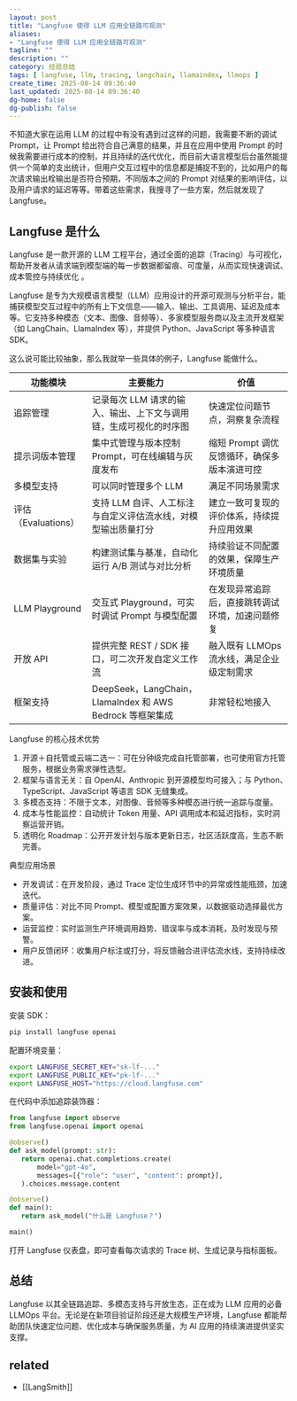 ```yaml
---
layout: post
title: "Langfuse 使得 LLM 应用全链路可观测"
aliases:
- "Langfuse 使得 LLM 应用全链路可观测"
tagline: ""
description: ""
category: 经验总结
tags: [ langfuse, llm, tracing, langchain, llamaindex, llmops ]
create_time: 2025-08-14 09:36:40
last_updated: 2025-08-14 09:36:40
dg-home: false
dg-publish: false
---
```


不知道大家在运用 LLM 的过程中有没有遇到过这样的问题，我需要不断的调试 Prompt，让 Prompt 给出符合自己满意的结果，并且在应用中使用 Prompt 的时候我需要进行成本的控制，并且持续的迭代优化，而目前大语言模型后台虽然能提供一个简单的支出统计，但用户交互过程中的信息都是捕捉不到的，比如用户的每次请求输出栓输出是否符合预期，不同版本之间的 Prompt 对结果的影响评估，以及用户请求的延迟等等。带着这些需求，我搜寻了一些方案，然后就发现了 Langfuse。

## Langfuse 是什么

Langfuse 是一款开源的 LLM 工程平台，通过全面的追踪（Tracing）与可视化，帮助开发者从请求端到模型端的每一步数据都留痕、可度量，从而实现快速调试、成本管控与持续优化
。

Langfuse 是专为大规模语言模型（LLM）应用设计的开源可观测与分析平台，能捕获模型交互过程中的所有上下文信息——输入、输出、工具调用、延迟及成本等。它支持多种模态（文本、图像、音频等）、多家模型服务商以及主流开发框架（如 LangChain、LlamaIndex 等），并提供 Python、JavaScript 等多种语言 SDK。

这么说可能比较抽象，那么我就举一些具体的例子，Langfuse 能做什么。

| 功能模块            | 主要能力                                              | 价值                         |
| --------------- | ------------------------------------------------- | -------------------------- |
| 追踪管理            | 记录每次 LLM 请求的输入、输出、上下文与调用链，生成可视化的时序图               | 快速定位问题节点，洞察复杂流程            |
| 提示词版本管理         | 集中式管理与版本控制 Prompt，可在线编辑与灰度发布                      | 缩短 Prompt 调优反馈循环，确保多版本演进可控 |
| 多模型支持           | 可以同时管理多个 LLM                                      | 满足不同场景需求                   |
| 评估（Evaluations） | 支持 LLM 自评、人工标注与自定义评估流水线，对模型输出质量打分                 | 建立一致可复现的评价体系，持续提升应用效果      |
| 数据集与实验          | 构建测试集与基准，自动化运行 A/B 测试与对比分析                        | 持续验证不同配置的效果，保障生产环境质量       |
| LLM Playground  | 交互式 Playground，可实时调试 Prompt 与模型配置                 | 在发现异常追踪后，直接跳转调试环境，加速问题修复   |
| 开放 API          | 提供完整 REST / SDK 接口，可二次开发自定义工作流                    | 融入既有 LLMOps 流水线，满足企业级定制需求  |
| 框架支持            | DeepSeek，LangChain，LlamaIndex 和 AWS Bedrock 等框架集成 | 非常轻松地接入                    |

Langfuse 的核心技术优势

1. 开源＋自托管或云端二选一：可在分钟级完成自托管部署，也可使用官方托管服务，根据业务需求弹性选型。
2. 框架与语言无关：自 OpenAI、Anthropic 到开源模型均可接入；与 Python、TypeScript、JavaScript 等语言 SDK 无缝集成。
3. 多模态支持：不限于文本，对图像、音频等多种模态进行统一追踪与度量。
4. 成本与性能监控：自动统计 Token 用量、API 调用成本和延迟指标，实时洞察运营开销。
5. 透明化 Roadmap：公开开发计划与版本更新日志，社区活跃度高，生态不断完善。

典型应用场景

- 开发调试：在开发阶段，通过 Trace 定位生成环节中的异常或性能瓶颈，加速迭代。
- 质量评估：对比不同 Prompt、模型或配置方案效果，以数据驱动选择最优方案。
- 运营监控：实时监测生产环境调用趋势、错误率与成本消耗，及时发现与预警。
- 用户反馈闭环：收集用户标注或打分，将反馈融合进评估流水线，支持持续改进。

## 安装和使用

安装 SDK：

```bash
pip install langfuse openai
```

配置环境变量：

```bash
export LANGFUSE_SECRET_KEY="sk-lf-..."
export LANGFUSE_PUBLIC_KEY="pk-lf-..."
export LANGFUSE_HOST="https://cloud.langfuse.com"
```

在代码中添加追踪装饰器：

```python
from langfuse import observe
from langfuse.openai import openai

@observe()
def ask_model(prompt: str):
   return openai.chat.completions.create(
       model="gpt-4o",
       messages=[{"role": "user", "content": prompt}],
   ).choices.message.content

@observe()
def main():
   return ask_model("什么是 Langfuse？")

main()
```

打开 Langfuse 仪表盘，即可查看每次请求的 Trace 树、生成记录与指标面板。

## 总结

Langfuse 以其全链路追踪、多模态支持与开放生态，正在成为 LLM 应用的必备 LLMOps 平台。无论是在新项目验证阶段还是大规模生产环境，Langfuse 都能帮助团队快速定位问题、优化成本与确保服务质量，为 AI 应用的持续演进提供坚实支撑。

## related

- [[LangSmith]]
